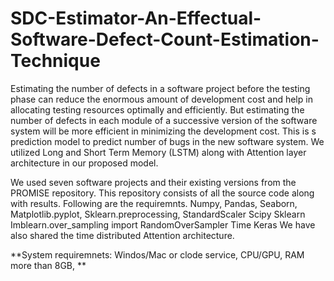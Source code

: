 # SDC-Estimator-An-Effectual-Software-Defect-Count-Estimation-Technique

Estimating the number of defects in a software project before the testing phase can reduce the enormous amount of development cost and help in allocating testing resources optimally and efficiently. But estimating the number of defects in each module of a successive version of the software system will be more efficient in minimizing the development cost.  This is s prediction model to predict number of bugs in the new software system. We utilized Long and Short Term Memory (LSTM) along with Attention layer architecture in our proposed model.

We used seven software projects and their existing versions from the PROMISE repository.
This repository consists of all the source code along with results. 
Following are the requiremnts. 
Numpy, Pandas, Seaborn, Matplotlib.pyplot, Sklearn.preprocessing, StandardScaler
Scipy
Sklearn
Imblearn.over_sampling import RandomOverSampler
Time 
Keras
We have also shared the time distributed Attention architecture. 

**System requiremnets: Windos/Mac or clode service, CPU/GPU, RAM more than 8GB, **
